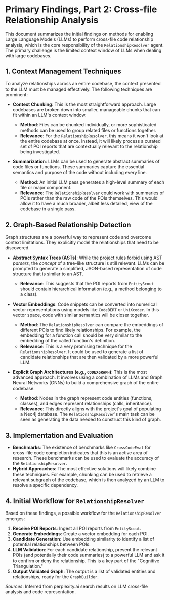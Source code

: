 # Primary Findings, Part 2: Cross-file Relationship Analysis

This document summarizes the initial findings on methods for enabling Large Language Models (LLMs) to perform cross-file code relationship analysis, which is the core responsibility of the `RelationshipResolver` agent. The primary challenge is the limited context window of LLMs when dealing with large codebases.

## 1. Context Management Techniques

To analyze relationships across an entire codebase, the context presented to the LLM must be managed effectively. The following techniques are prominent:

*   **Context Chunking**: This is the most straightforward approach. Large codebases are broken down into smaller, manageable chunks that can fit within an LLM's context window.
    *   **Method**: Files can be chunked individually, or more sophisticated methods can be used to group related files or functions together.
    *   **Relevance**: For the `RelationshipResolver`, this means it won't look at the entire codebase at once. Instead, it will likely process a curated set of POI reports that are contextually relevant to the relationship being investigated.

*   **Summarization**: LLMs can be used to generate abstract summaries of code files or functions. These summaries capture the essential semantics and purpose of the code without including every line.
    *   **Method**: An initial LLM pass generates a high-level summary of each file or major component.
    *   **Relevance**: The `RelationshipResolver` could work with summaries of POIs rather than the raw code of the POIs themselves. This would allow it to have a much broader, albeit less detailed, view of the codebase in a single pass.

## 2. Graph-Based Relationship Detection

Graph structures are a powerful way to represent code and overcome context limitations. They explicitly model the relationships that need to be discovered.

*   **Abstract Syntax Trees (ASTs)**: While the project rules forbid using AST *parsers*, the *concept* of a tree-like structure is still relevant. LLMs can be prompted to generate a simplified, JSON-based representation of code structure that is similar to an AST.
    *   **Relevance**: This suggests that the POI reports from `EntityScout` should contain hierarchical information (e.g., a method belonging to a class).

*   **Vector Embeddings**: Code snippets can be converted into numerical vector representations using models like `CodeBERT` or `UniXcoder`. In this vector space, code with similar semantics will be closer together.
    *   **Method**: The `RelationshipResolver` can compare the embeddings of different POIs to find likely relationships. For example, the embedding for a function call should be very similar to the embedding of the called function's definition.
    *   **Relevance**: This is a very promising technique for the `RelationshipResolver`. It could be used to generate a list of candidate relationships that are then validated by a more powerful LLM.

*   **Explicit Graph Architectures (e.g., `CODEXGRAPH`)**: This is the most advanced approach. It involves using a combination of LLMs and Graph Neural Networks (GNNs) to build a comprehensive graph of the entire codebase.
    *   **Method**: Nodes in the graph represent code entities (functions, classes), and edges represent relationships (calls, inheritance).
    *   **Relevance**: This directly aligns with the project's goal of populating a Neo4j database. The `RelationshipResolver`'s main task can be seen as generating the data needed to construct this kind of graph.

## 3. Implementation and Evaluation

*   **Benchmarks**: The existence of benchmarks like `CrossCodeEval` for cross-file code completion indicates that this is an active area of research. These benchmarks can be used to evaluate the accuracy of the `RelationshipResolver`.
*   **Hybrid Approaches**: The most effective solutions will likely combine these techniques. For example, chunking can be used to retrieve a relevant subgraph of the codebase, which is then analyzed by an LLM to resolve a specific dependency.

## 4. Initial Workflow for `RelationshipResolver`

Based on these findings, a possible workflow for the `RelationshipResolver` emerges:

1.  **Receive POI Reports**: Ingest all POI reports from `EntityScout`.
2.  **Generate Embeddings**: Create a vector embedding for each POI.
3.  **Candidate Generation**: Use embedding similarity to identify a list of potential relationships between POIs.
4.  **LLM Validation**: For each candidate relationship, present the relevant POIs (and potentially their code summaries) to a powerful LLM and ask it to confirm or deny the relationship. This is a key part of the "Cognitive Triangulation."
5.  **Output Validated Graph**: The output is a list of validated entities and relationships, ready for the `GraphBuilder`.

*Sources*: Inferred from perplexity.ai search results on LLM cross-file analysis and code representation.